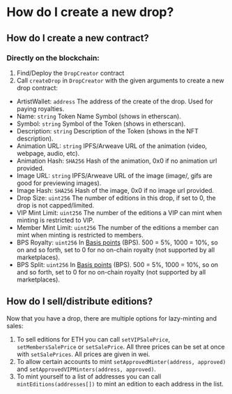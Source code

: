 # How do I create a new drop?

## How do I create a new contract?

### Directly on the blockchain:

1. Find/Deploy the `DropCreator` contract
2. Call `createDrop` in `DropCreator` with the given arguments to create a new drop contract:

- ArtistWallet: `address` The address of the create of the drop. Used for paying royalties.
- Name:  `string` Token Name Symbol (shows in etherscan).
- Symbol: `string` Symbol of the Token (shows in etherscan).
- Description: `string` Description of the Token (shows in the NFT description).
- Animation URL: `string` IPFS/Arweave URL of the animation (video, webpage, audio, etc).
- Animation Hash: `SHA256` Hash of the animation, 0x0 if no animation url provided.
- Image URL: `string` IPFS/Arweave URL of the image (image/, gifs are good for previewing images).
- Image Hash: `SHA256` Hash of the image, 0x0 if no image url provided.
- Drop Size: `uint256` The number of editions in this drop, if set to 0, the drop is not capped/limited.
- VIP Mint Limit: `uint256` The number of the editions a VIP can mint when minting is restricted to VIP.
- Member Mint Limit: `uint256` The number of the editions a member can mint when minting is restricted to members.
- BPS Royalty: `uint256` In [Basis points][bps] (BPS). 500 = 5%, 1000 = 10%, so on and so forth, set to 0 for no on-chain royalty (not supported by all marketplaces).
- BPS Split: `uint256` In [Basis points][bps] (BPS). 500 = 5%, 1000 = 10%, so on and so forth, set to 0 for no on-chain royalty (not supported by all marketplaces).

## How do I sell/distribute editions?

Now that you have a drop, there are multiple options for lazy-minting and sales:

1. To sell editions for ETH you can call `setVIPSalePrice`, `setMembersSalePrice` or `setSalePrice`. All three prices can be set at once with `setSalePrices`. All prices are given in wei.
2. To allow certain accounts to mint `setApprovedMinter(address, approved)` and `setApprovedVIPMinters(address, approved)`.
3. To mint yourself to a list of addresses you can call `mintEditions(addresses[])` to mint an edition to each address in the list.

[bps]: https://www.investopedia.com/terms/b/basispoint.asp
